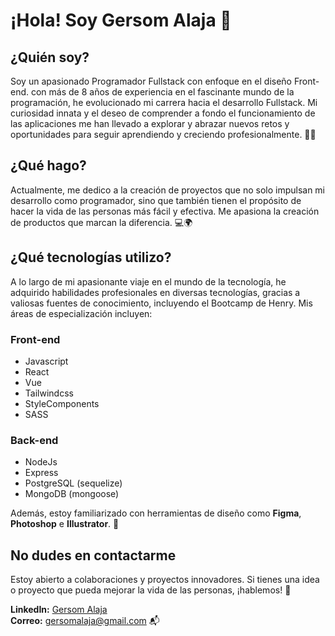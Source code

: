 # ¡Hola! Soy Gersom Alaja 🚀

## ¿Quién soy?
Soy un apasionado Programador Fullstack con enfoque en el diseño Front-end. con más de 8 años de experiencia en el fascinante mundo de la programación, he evolucionado mi carrera hacia el desarrollo Fullstack. Mi curiosidad innata y el deseo de comprender a fondo el funcionamiento de las aplicaciones me han llevado a explorar y abrazar nuevos retos y oportunidades para seguir aprendiendo y creciendo profesionalmente. 🌱💡

## ¿Qué hago?
Actualmente, me dedico a la creación de proyectos que no solo impulsan mi desarrollo como programador, sino que también tienen el propósito de hacer la vida de las personas más fácil y efectiva. Me apasiona la creación de productos que marcan la diferencia. 💻🌍

## ¿Qué tecnologías utilizo?
A lo largo de mi apasionante viaje en el mundo de la tecnología, he adquirido habilidades profesionales en diversas tecnologías, gracias a valiosas fuentes de conocimiento, incluyendo el Bootcamp de Henry. Mis áreas de especialización incluyen:

### Front-end
- Javascript
- React
- Vue
- Tailwindcss
- StyleComponents
- SASS

### Back-end
- NodeJs
- Express
- PostgreSQL (sequelize)
- MongoDB (mongoose)

Además, estoy familiarizado con herramientas de diseño como **Figma**, **Photoshop** e **Illustrator**. 🎨

## No dudes en contactarme
Estoy abierto a colaboraciones y proyectos innovadores. Si tienes una idea o proyecto que pueda mejorar la vida de las personas, ¡hablemos! 🤝

**LinkedIn:** [Gersom Alaja](https://www.linkedin.com/in/gersomalaja/)  
**Correo:** gersomalaja@gmail.com 📬


<!--
**Gersom/gersom** is a ✨ _special_ ✨ repository because its `README.md` (this file) appears on your GitHub profile.

Here are some ideas to get you started:

- 🔭 I’m currently working on ...
- 🌱 I’m currently learning ...
- 👯 I’m looking to collaborate on ...
- 🤔 I’m looking for help with ...
- 💬 Ask me about ...
- 📫 How to reach me: ...
- 😄 Pronouns: ...
- ⚡ Fun fact: ...
-->
